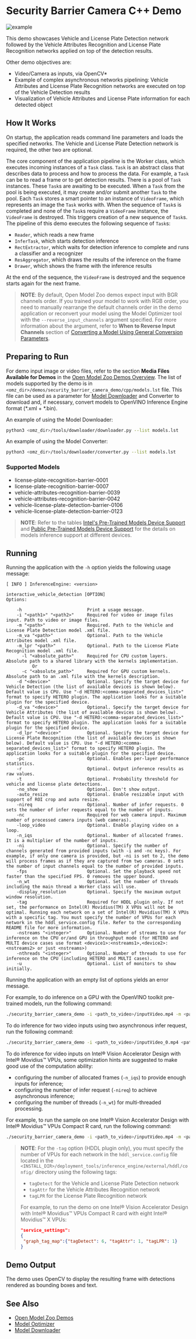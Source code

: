 # Security Barrier Camera C++ Demo

![example](./security_barrier_camera.gif)

This demo showcases Vehicle and License Plate Detection network followed by the Vehicle Attributes Recognition and License Plate Recognition networks applied on top
of the detection results.

Other demo objectives are:

* Video/Camera as inputs, via OpenCV\*
* Example of complex asynchronous networks pipelining: Vehicle Attributes and License Plate Recognition networks are executed on top of the Vehicle Detection results
* Visualization of Vehicle Attributes and License Plate information for each detected object

## How It Works

On startup, the application reads command line parameters and loads the specified networks. The Vehicle and License Plate
Detection network is required, the other two are optional.

The core component of the application pipeline is the Worker class, which executes incoming instances of a `Task` class.
`Task` is an abstract class that describes data to process and how to process the data.
For example, a `Task` can be to read a frame or to get detection results.
There is a pool of `Task` instances. These `Task`s are awaiting to be executed.
When a `Task` from the pool is being executed, it may create and/or submit another `Task` to the pool.
Each `Task` stores a smart pointer to an instance of `VideoFrame`, which represents an image the `Task` works with.
When the sequence of `Task`s is completed and none of the `Task`s require a `VideoFrame` instance, the `VideoFrame` is destroyed.
This triggers creation of a new sequence of `Task`s.
The pipeline of this demo executes the following sequence of `Task`s:

* `Reader`, which reads a new frame
* `InferTask`, which starts detection inference
* `RectExtractor`, which waits for detection inference to complete and runs a classifier and a recognizer
* `ResAggregator`, which draws the results of the inference on the frame
* `Drawer`, which shows the frame with the inference results

At the end of the sequence, the `VideoFrame` is destroyed and the sequence starts again for the next frame.

> **NOTE**: By default, Open Model Zoo demos expect input with BGR channels order. If you trained your model to work with RGB order, you need to manually rearrange the default channels order in the demo application or reconvert your model using the Model Optimizer tool with the `--reverse_input_channels` argument specified. For more information about the argument, refer to **When to Reverse Input Channels** section of [Converting a Model Using General Conversion Parameters](https://docs.openvinotoolkit.org/latest/_docs_MO_DG_prepare_model_convert_model_Converting_Model_General.html).

## Preparing to Run

For demo input image or video files, refer to the section **Media Files Available for Demos** in the [Open Model Zoo Demos Overview](../../README.md).
The list of models supported by the demo is in `<omz_dir>/demos/security_barrier_camera_demo/cpp/models.lst` file.
This file can be used as a parameter for [Model Downloader](../../../tools/downloader/README.md) and Converter to download and, if necessary, convert models to OpenVINO Inference Engine format (\*.xml + \*.bin).

An example of using the Model Downloader:

```sh
python3 <omz_dir>/tools/downloader/downloader.py --list models.lst
```

An example of using the Model Converter:

```sh
python3 <omz_dir>/tools/downloader/converter.py --list models.lst
```

### Supported Models

* license-plate-recognition-barrier-0001
* license-plate-recognition-barrier-0007
* vehicle-attributes-recognition-barrier-0039
* vehicle-attributes-recognition-barrier-0042
* vehicle-license-plate-detection-barrier-0106
* vehicle-license-plate-detection-barrier-0123

> **NOTE**: Refer to the tables [Intel's Pre-Trained Models Device Support](../../../models/intel/device_support.md) and [Public Pre-Trained Models Device Support](../../../models/public/device_support.md) for the details on models inference support at different devices.

## Running

Running the application with the `-h` option yields the following usage message:

```
[ INFO ] InferenceEngine: <version>

interactive_vehicle_detection [OPTION]
Options:

    -h                         Print a usage message.
    -i "<path1>" "<path2>"     Required for video or image files input. Path to video or image files.
    -m "<path>"                Required. Path to the Vehicle and License Plate Detection model .xml file.
    -m_va "<path>"             Optional. Path to the Vehicle Attributes model .xml file.
    -m_lpr "<path>"            Optional. Path to the License Plate Recognition model .xml file.
      -l "<absolute_path>"     Required for CPU custom layers. Absolute path to a shared library with the kernels implementation.
          Or
      -c "<absolute_path>"     Required for GPU custom kernels. Absolute path to an .xml file with the kernels description.
    -d "<device>"              Optional. Specify the target device for Vehicle Detection (the list of available devices is shown below). Default value is CPU. Use "-d HETERO:<comma-separated_devices_list>" format to specify HETERO plugin. The application looks for a suitable plugin for the specified device.
    -d_va "<device>"           Optional. Specify the target device for Vehicle Attributes (the list of available devices is shown below). Default value is CPU. Use "-d HETERO:<comma-separated_devices_list>" format to specify HETERO plugin. The application looks for a suitable plugin for the specified device.
    -d_lpr "<device>"          Optional. Specify the target device for License Plate Recognition (the list of available devices is shown below). Default value is CPU. Use "-d HETERO:<comma-separated_devices_list>" format to specify HETERO plugin. The application looks for a suitable plugin for the specified device.
    -pc                        Optional. Enables per-layer performance statistics.
    -r                         Optional. Output inference results as raw values.
    -t                         Optional. Probability threshold for vehicle and license plate detections.
    -no_show                   Optional. Don't show output.
    -auto_resize               Optional. Enable resizable input with support of ROI crop and auto resize.
    -nireq                     Optional. Number of infer requests. 0 sets the number of infer requests equal to the number of inputs.
    -nc                        Required for web camera input. Maximum number of processed camera inputs (web cameras).
    -loop_video                Optional. Enable playing video on a loop.
    -n_iqs                     Optional. Number of allocated frames. It is a multiplier of the number of inputs.
    -ni                        Optional. Specify the number of channels generated from provided inputs (with -i and -nc keys). For example, if only one camera is provided, but -ni is set to 2, the demo will process frames as if they are captured from two cameras. 0 sets the number of input channels equal to the number of provided inputs.
    -fps                       Optional. Set the playback speed not faster than the specified FPS. 0 removes the upper bound.
    -n_wt                      Optional. Set the number of threads including the main thread a Worker class will use.
    -display_resolution        Optional. Specify the maximum output window resolution.
    -tag                       Required for HDDL plugin only. If not set, the performance on Intel(R) Movidius(TM) X VPUs will not be optimal. Running each network on a set of Intel(R) Movidius(TM) X VPUs with a specific tag. You must specify the number of VPUs for each network in the hddl_service.config file. Refer to the corresponding README file for more information.
    -nstreams "<integer>"      Optional. Number of streams to use for inference on the CPU or/and GPU in throughput mode (for HETERO and MULTI device cases use format <device1>:<nstreams1>,<device2>:<nstreams2> or just <nstreams>)
    -nthreads "<integer>"      Optional. Number of threads to use for inference on the CPU (including HETERO and MULTI cases).
    -u                         Optional. List of monitors to show initially.
```

Running the application with an empty list of options yields an error message.

For example, to do inference on a GPU with the OpenVINO toolkit pre-trained models, run the following command:

```sh
./security_barrier_camera_demo -i <path_to_video>/inputVideo.mp4 -m <path_to_model>/vehicle-license-plate-detection-barrier-0106.xml -m_va <path_to_model>/vehicle-attributes-recognition-barrier-0039.xml -m_lpr <path_to_model>/license-plate-recognition-barrier-0001.xml -d GPU
```

To do inference for two video inputs using two asynchronous infer request, run the following command:

```sh
./security_barrier_camera_demo -i <path_to_video>/inputVideo_0.mp4 <path_to_video>/inputVideo_1.mp4 -m <path_to_model>/vehicle-license-plate-detection-barrier-0106.xml -m_va <path_to_model>/vehicle-attributes-recognition-barrier-0039.xml -m_lpr <path_to_model>/license-plate-recognition-barrier-0001.xml -d CPU -nireq 2
```

To do inference for video inputs on Intel® Vision Accelerator Design with Intel® Movidius™ VPUs, some optimization hints are suggested to make good use of the computation ability:

* configuring the number of allocated frames (`-n_iqs`) to provide enough inputs for inference;
* configuring the number of infer request (`-nireq`) to achieve asynchronous inference;
* configuring the number of threads (`-n_wt`) for multi-threaded processing.

For example, to run the sample on one Intel® Vision Accelerator Design with Intel® Movidius™ VPUs Compact R card, run the following command:

```sh
./security_barrier_camera_demo -i <path_to_video>/inputVideo.mp4 -m <path_to_model>/vehicle-license-plate-detection-barrier-0106.xml -m_va <path_to_model>/vehicle-attributes-recognition-barrier-0039.xml -m_lpr <path_to_model>/license-plate-recognition-barrier-0001.xml -d HDDL -d_va HDDL -d_lpr HDDL -n_iqs 10 -n_wt 4 -nireq 10
```

> **NOTE**: For the `-tag` option (HDDL plugin only), you must specify the number of VPUs for each network in the `hddl_service.config` file located in the `<INSTALL_DIR>/deployment_tools/inference_engine/external/hddl/config/` directory using the following tags:
> * `tagDetect` for the Vehicle and License Plate Detection network
> * `tagAttr` for the Vehicle Attributes Recognition network
> * `tagLPR` for the License Plate Recognition network
>
> For example, to run the demo on one Intel® Vision Accelerator Design with Intel® Movidius™ VPUs Compact R card with eight Intel&reg; Movidius&trade; X VPUs:
> ```json
> "service_settings":
> {
>  "graph_tag_map":{"tagDetect": 6, "tagAttr": 1, "tagLPR": 1}
> }
> ```

## Demo Output

The demo uses OpenCV to display the resulting frame with detections rendered as bounding boxes and text.

## See Also

* [Open Model Zoo Demos](../../README.md)
* [Model Optimizer](https://docs.openvinotoolkit.org/latest/_docs_MO_DG_Deep_Learning_Model_Optimizer_DevGuide.html)
* [Model Downloader](../../../tools/downloader/README.md)
